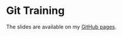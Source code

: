 Git Training
============

The slides are available on my [GitHub pages](https://escodebar.github.io/trainings/git/meetup).
